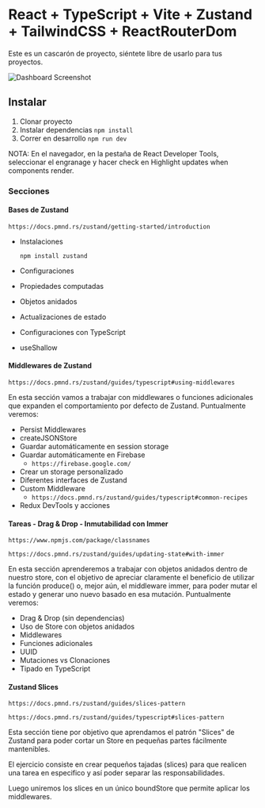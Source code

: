 # React + TypeScript + Vite + Zustand + TailwindCSS + ReactRouterDom

Este es un cascarón de proyecto, siéntete libre de usarlo para tus proyectos.

<img src="https://github.com/Klerith/zustand-mini-curso/blob/main/public/screenshot.png?raw=true" alt="Dashboard Screenshot">

## Instalar

1. Clonar proyecto
2. Instalar dependencias `npm install`
3. Correr en desarrollo `npm run dev`

NOTA: En el navegador, en la pestaña de React Developer Tools, seleccionar el engranage y hacer check en Highlight updates when components render.

### Secciones

#### Bases de Zustand

`https://docs.pmnd.rs/zustand/getting-started/introduction`

- Instalaciones

  `npm install zustand`

- Configuraciones
- Propiedades computadas
- Objetos anidados
- Actualizaciones de estado
- Configuraciones con TypeScript
- useShallow

#### Middlewares de Zustand

`https://docs.pmnd.rs/zustand/guides/typescript#using-middlewares`

En esta sección vamos a trabajar con middlewares o funciones adicionales que expanden el comportamiento por defecto de Zustand. Puntualmente veremos:

- Persist Middlewares
- createJSONStore
- Guardar automáticamente en session storage
- Guardar automáticamente en Firebase
  - `https://firebase.google.com/`
- Crear un storage personalizado
- Diferentes interfaces de Zustand
- Custom Middleware
  - `https://docs.pmnd.rs/zustand/guides/typescript#common-recipes`
- Redux DevTools y acciones

#### Tareas - Drag & Drop - Inmutabilidad con Immer

`https://www.npmjs.com/package/classnames`

`https://docs.pmnd.rs/zustand/guides/updating-state#with-immer`

En esta sección aprenderemos a trabajar con objetos anidados dentro de nuestro store, con el objetivo de apreciar claramente el beneficio de utilizar la función produce() o, mejor aún, el middleware immer, para poder mutar el estado y generar uno nuevo basado en esa mutación.
Puntualmente veremos:

- Drag & Drop (sin dependencias)
- Uso de Store con objetos anidados
- Middlewares
- Funciones adicionales
- UUID
- Mutaciones vs Clonaciones
- Tipado en TypeScript

#### Zustand Slices

`https://docs.pmnd.rs/zustand/guides/slices-pattern`

`https://docs.pmnd.rs/zustand/guides/typescript#slices-pattern`

Esta sección tiene por objetivo que aprendamos el patrón "Slices" de Zustand para poder cortar un Store en pequeñas partes fácilmente mantenibles.

El ejercicio consiste en crear pequeños tajadas (slices) para que realicen una tarea en especifico y así poder separar las responsabilidades.

Luego uniremos los slices en un único boundStore que permite aplicar los middlewares.
